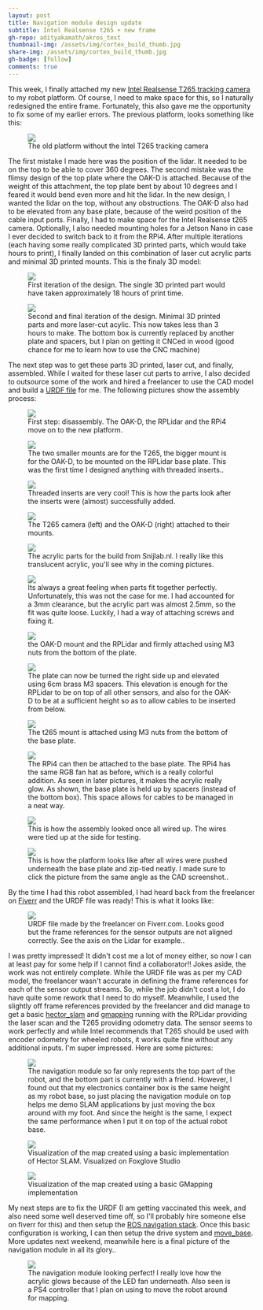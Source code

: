 ```yaml
---
layout: post
title: Navigation module design update
subtitle: Intel Realsense t265 + new frame
gh-repo: adityakamath/akros_test
thumbnail-img: /assets/img/cortex_build_thumb.jpg
share-img: /assets/img/cortex_build_thumb.jpg
gh-badge: [follow]
comments: true
---
```


This week, I finally attached my new [Intel Realsense T265 tracking camera](https://www.intelrealsense.com/tracking-camera-t265/) to my robot platform. Of course, I need to make space for this, so I naturally redesigned the entire frame. Fortunately, this also gave me the opportunity to fix some of my earlier errors. The previous platform, looks something like this:

<figure class="aligncenter">
	<img src="https://adityakamath.github.io/assets/img/akros_platform_old.jpg" />
	<figcaption>The old platform without the Intel T265 tracking camera</figcaption>
</figure>
  
The first mistake I made here was the position of the lidar. It needed to be on the top to be able to cover 360 degrees. The second mistake was the flimsy design of the top plate where the OAK-D is attached. Because of the weight of this attachment, the top plate bent by about 10 degrees and I feared it would bend even more and hit the lidar. In the new design, I wanted the lidar on the top, without any obstructions. The OAK-D also had to be elevated from any base plate, because of the weird position of the cable input ports. Finally, I had to make space for the Intel Realsense t265 camera. Optionally, I also needed mounting holes for a Jetson Nano in case I ever decided to switch back to it from the RPi4. After multiple iterations (each having some really complicated 3D printed parts, which would take hours to print), I finally landed on this combination of laser cut acrylic parts and minimal 3D printed mounts. This is the finaly 3D model:
  
<figure class="aligncenter">
	<img src="https://adityakamath.github.io/assets/img/cortex_design_old.jpg" />
	<figcaption>First iteration of the design. The single 3D printed part would have taken approximately 18 hours of print time.</figcaption>
</figure>

<figure class="aligncenter">
	<img src="https://adityakamath.github.io/assets/img/cortex_design_new.jpg" />
	<figcaption>Second and final iteration of the design. Minimal 3D printed parts and more laser-cut acylic. This now takes less than 3 hours to make. The bottom box is currently replaced by another plate and spacers, but I plan on getting it CNCed in wood (good chance for me to learn how to use the CNC machine)</figcaption>
</figure>
  
The next step was to get these parts 3D printed, laser cut, and finally, assembled. While I waited for these laser cut parts to arrive, I also decided to outsource some of the work and hired a freelancer to use the CAD model and build a [URDF file](http://wiki.ros.org/urdf) for me. The following pictures show the assembly process:
  
<figure class="aligncenter">
	<img src="https://adityakamath.github.io/assets/img/akros_disassembly.jpg" />
	<figcaption>First step: disassembly. The OAK-D, the RPLidar and the RPi4 move on to the new platform. </figcaption>
</figure>

<figure class="aligncenter">
	<img src="https://adityakamath.github.io/assets/img/cortex_threaded1.jpg" />
	<figcaption>The two smaller mounts are for the T265, the bigger mount is for the OAK-D, to be mounted on the RPLidar base plate. This was the first time I designed anything with threaded inserts..</figcaption>
</figure>

<figure class="aligncenter">
	<img src="https://adityakamath.github.io/assets/img/cortex_threaded2.jpg" />
	<figcaption>Threaded inserts are very cool! This is how the parts look after the inserts were (almost) successfully added.</figcaption>
</figure>

<figure class="aligncenter">
	<img src="https://adityakamath.github.io/assets/img/cortex_3dp_mounts.jpg" />
	<figcaption>The T265 camera (left) and the OAK-D (right) attached to their mounts.</figcaption>
</figure>

<figure class="aligncenter">
	<img src="https://adityakamath.github.io/assets/img/cortex_acrylic_parts.jpg" />
	<figcaption>The acrylic parts for the build from Snijlab.nl. I really like this translucent acrylic, you'll see why in the coming pictures.</figcaption>
</figure>

<figure class="aligncenter">
	<img src="https://adityakamath.github.io/assets/img/cortex_oakd_mount.jpg" />
	<figcaption>Its always a great feeling when parts fit together perfectly. Unfortunately, this was not the case for me. I had accounted for a 3mm clearance, but the acrylic part was almost 2.5mm, so the fit was quite loose. Luckily, I had a way of attaching screws and fixing it.</figcaption>
</figure>

<figure class="aligncenter">
	<img src="https://adityakamath.github.io/assets/img/cortex_rplidar_mount1.jpg" />
	<figcaption>the OAK-D mount and the RPLidar and firmly attached using M3 nuts from the bottom of the plate.</figcaption>
</figure>

<figure class="aligncenter">
	<img src="https://adityakamath.github.io/assets/img/cortex_rplidar_mount2.jpg" />
	<figcaption>The plate can now be turned the right side up and elevated using 6cm brass M3 spacers. This elevation is enough for the RPLidar to be on top of all other sensors, and also for the OAK-D to be at a sufficient height so as to allow cables to be inserted from below.</figcaption>
</figure>

<figure class="aligncenter">
	<img src="https://adityakamath.github.io/assets/img/cortex_t265_mount.jpg" />
	<figcaption>The t265 mount is attached using M3 nuts from the bottom of the base plate.</figcaption>
</figure>

<figure class="aligncenter">
	<img src="https://adityakamath.github.io/assets/img/cortex_rpi_mount.jpg" />
	<figcaption>The RPi4 can then be attached to the base plate. The RPi4 has the same RGB fan hat as before, which is a really colorful addition. As seen in later pictures, it makes the acrylic really glow. As shown, the base plate is held up by spacers (instead of the bottom box). This space allows for cables to be managed in a neat way.</figcaption>
</figure>

<figure class="aligncenter">
	<img src="https://adityakamath.github.io/assets/img/cortex_before_cable_management.jpg" />
	<figcaption>This is how the assembly looked once all wired up. The wires were tied up at the side for testing.</figcaption>
</figure>

<figure class="aligncenter">
	<img src="https://adityakamath.github.io/assets/img/cortex_v1_1.jpg" />
	<figcaption>This is how the platform looks like after all wires were pushed underneath the base plate and zip-tied neatly. I made sure to click the picture from the same angle as the CAD screenshot..</figcaption>
</figure>
  
By the time I had this robot assembled, I had heard back from the freelancer on [Fiverr](fiverr.com) and the URDF file was ready! This is what it looks like: 
  
<figure class="aligncenter">
	<img src="https://adityakamath.github.io/assets/img/cortex_urdf.jpg" />
	<figcaption>URDF file made by the freelancer on Fiverr.com. Looks good but the frame references for the sensor outputs are not aligned correctly. See the axis on the Lidar for example..</figcaption>
</figure>
  
I was pretty impressed! It didn't cost me a lot of money either, so now I can at least pay for some help if I cannot find a collaborator!! Jokes aside, the work was not entirely complete. While the URDF file was as per my CAD model, the freelancer wasn't accurate in defining the frame references for each of the sensor output streams. So, while the job didn't cost a lot, I do have quite some rework that I need to do myself. Meanwhile, I used the slightly off frame references provided by the freelancer and did manage to get a basic [hector_slam](http://wiki.ros.org/hector_slam) and [gmapping](http://wiki.ros.org/gmapping) running with the RPLidar providing the laser scan and the T265 providing odometry data. The sensor seems to work perfectly and while Intel recommends that T265 should be used with encoder odometry for wheeled robots, it works quite fine without any additional inputs. I'm super impressed. Here are some pictures:
  
<figure class="aligncenter">
	<img src="https://adityakamath.github.io/assets/img/cortex_test.jpg" />
	<figcaption>The navigation module so far only represents the top part of the robot, and the bottom part is currently with a friend. However, I found out that my electronics container box is the same height as my robot base, so just placing the navigation module on top helps me demo SLAM applications by just moving the box around with my foot. And since the height is the same, I expect the same performance when I put it on top of the actual robot base.</figcaption>
</figure>

<figure class="aligncenter">
	<img src="https://adityakamath.github.io/assets/img/cortex_hector.png" />
	<figcaption>Visualization of the map created using a basic implementation of Hector SLAM. Visualized on Foxglove Studio</figcaption>
</figure>

<figure class="aligncenter">
	<img src="https://adityakamath.github.io/assets/img/cortex_gmapping.png" />
	<figcaption>Visualization of the map created using a basic GMapping implementation</figcaption>
</figure>
  
My next steps are to fix the URDF (I am getting vaccinated this week, and also need some well deserved time off, so I'll probably hire someone else on fiverr for this) and then setup the [ROS navigation stack](http://wiki.ros.org/navigation). Once this basic configuration is working, I can then setup the drive system and [move_base](http://wiki.ros.org/move_base). More updates next weekend, meanwhile here is a final picture of the navigation module in all its glory..

<figure class="aligncenter">
	<img src="https://adityakamath.github.io/assets/img/cortex_v1_1_ps4.jpg" />
	<figcaption>The navigation module looking perfect! I really love how the acrylic glows because of the LED fan underneath. Also seen is a PS4 controller that I plan on using to move the robot around for mapping.</figcaption>
</figure>
